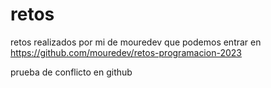 # retos
retos realizados por mi de mouredev que podemos entrar en https://github.com/mouredev/retos-programacion-2023

prueba de conflicto en github

